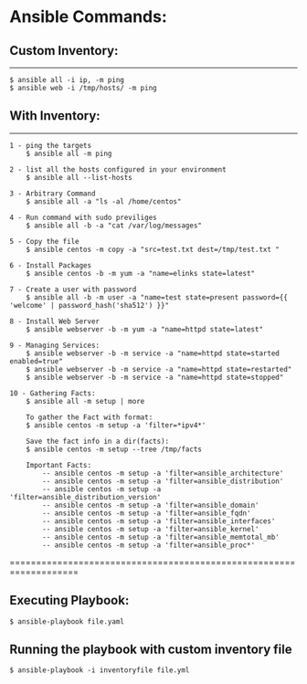 # Ansible Commands:

## Custom Inventory:
-------------------
	$ ansible all -i ip, -m ping
	$ ansible web -i /tmp/hosts/ -m ping

## With Inventory:
-------------------

	1 - ping the targets
		$ ansible all -m ping

	2 - list all the hosts configured in your environment
		$ ansible all --list-hosts

	3 - Arbitrary Command
		$ ansible all -a "ls -al /home/centos"

	4 - Run command with sudo previliges
		$ ansible all -b -a "cat /var/log/messages"

	5 - Copy the file
		$ ansible centos -m copy -a "src=test.txt dest=/tmp/test.txt "

	6 - Install Packages
		$ ansible centos -b -m yum -a "name=elinks state=latest"

	7 - Create a user with password
		$ ansible all -b -m user -a "name=test state=present password={{ 'welcome' | password_hash('sha512') }}"

	8 - Install Web Server
		$ ansible webserver -b -m yum -a "name=httpd state=latest"
		
	9 - Managing Services:
		$ ansible webserver -b -m service -a "name=httpd state=started enabled=true"
		$ ansible webserver -b -m service -a "name=httpd state=restarted"
		$ ansible webserver -b -m service -a "name=httpd state=stopped"
			
	10 - Gathering Facts:
		$ ansible all -m setup | more
		
		To gather the Fact with format:
		$ ansible centos -m setup -a 'filter=*ipv4*'
		
		Save the fact info in a dir(facts):
		$ ansible centos -m setup --tree /tmp/facts
		
		Important Facts:
			-- ansible centos -m setup -a 'filter=ansible_architecture'
			-- ansible centos -m setup -a 'filter=ansible_distribution'
			-- ansible centos -m setup -a 'filter=ansible_distribution_version'
			-- ansible centos -m setup -a 'filter=ansible_domain'
			-- ansible centos -m setup -a 'filter=ansible_fqdn'
			-- ansible centos -m setup -a 'filter=ansible_interfaces'
			-- ansible centos -m setup -a 'filter=ansible_kernel'
			-- ansible centos -m setup -a 'filter=ansible_memtotal_mb'
			-- ansible centos -m setup -a 'filter=ansible_proc*'

===================================================================
		
## Executing Playbook:
	$ ansible-playbook file.yaml

## Running the playbook with custom inventory file
	$ ansible-playbook -i inventoryfile file.yml
